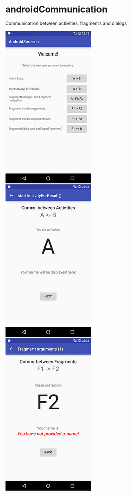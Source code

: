 # androidCommunication
Communication between activities, fragments and dialogs

![Alt text](/Screenshot_1505507750.png?raw=true)
![Alt text](/Screenshot_1505507764.png?raw=true)
![Alt text](/Screenshot_1505507784.png?raw=true)

